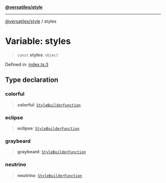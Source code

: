 [**@versatiles/style**](../README.md)

***

[@versatiles/style](../globals.md) / styles

# Variable: styles

> `const` **styles**: `object`

Defined in: [index.ts:3](https://github.com/versatiles-org/versatiles-style/blob/main/src/index.ts#L3)

## Type declaration

### colorful

> **colorful**: [`StyleBuilderFunction`](../interfaces/StyleBuilderFunction.md)

### eclipse

> **eclipse**: [`StyleBuilderFunction`](../interfaces/StyleBuilderFunction.md)

### graybeard

> **graybeard**: [`StyleBuilderFunction`](../interfaces/StyleBuilderFunction.md)

### neutrino

> **neutrino**: [`StyleBuilderFunction`](../interfaces/StyleBuilderFunction.md)
